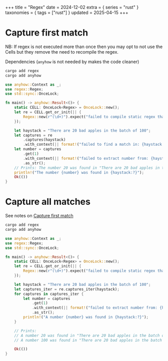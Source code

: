 +++
title = "Regex"
date = 2024-12-02
extra = { series = "rust" }
taxonomies = { tags = ["rust"] }
updated = 2025-04-15
+++

# Capture first match

NB: If regex is not executed more than once then you may opt to not use the Cells but they remove the need to recompile the regex.

Dependencies (`anyhow` is not needed by makes the code cleaner)

```sh
cargo add regex
cargo add anyhow
```

```rust
use anyhow::Context as _;
use regex::Regex;
use std::sync::OnceLock;

fn main() -> anyhow::Result<()> {
    static CELL: OnceLock<Regex> = OnceLock::new();
    let re = CELL.get_or_init(|| {
        Regex::new(r"(\d+)").expect("failed to compile static regex that was known at design time")
    });

    let haystack = "There are 20 bad apples in the batch of 100";
    let captures = re
        .captures(haystack)
        .with_context(|| format!("failed to find a match in: {haystack:?}"))?;
    let number = captures
        .get(1)
        .with_context(|| format!("failed to extract number from: {haystack:?}"))?
        .as_str();
    // Prints: The number 20 was found in "There are 20 bad apples in the batch of 100"
    println!("The number {number} was found in {haystack:?}");
    Ok(())
}
```

# Capture all matches

See notes on [Capture first match](#capture-first-match)

```sh
cargo add regex
cargo add anyhow
```

```rust
use anyhow::Context as _;
use regex::Regex;
use std::sync::OnceLock;

fn main() -> anyhow::Result<()> {
    static CELL: OnceLock<Regex> = OnceLock::new();
    let re = CELL.get_or_init(|| {
        Regex::new(r"(\d+)").expect("failed to compile static regex that was known at design time")
    });

    let haystack = "There are 20 bad apples in the batch of 100";
    let captures_iter = re.captures_iter(haystack);
    for captures in captures_iter {
        let number = captures
            .get(1)
            .with_context(|| format!("failed to extract number from: {haystack:?}"))?
            .as_str();
        println!("A number {number} was found in {haystack:?}");
    }

    // Prints:
    // A number 20 was found in "There are 20 bad apples in the batch of 100"
    // A number 100 was found in "There are 20 bad apples in the batch of 100"

    Ok(())
}
```
